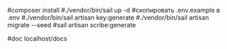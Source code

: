 #composer install
#./vendor/bin/sail up -d
#скопировать .env.example в .env
#./vendor/bin/sail artisan key:generate
#./vendor/bin/sail artisan migrate --seed
#sail artisan scribe:generate

#doc localhost/docs
